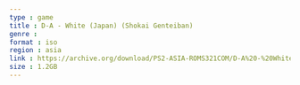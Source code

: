 ```yaml
---
type : game
title : D-A - White (Japan) (Shokai Genteiban)
genre : 
format : iso
region : asia
link : https://archive.org/download/PS2-ASIA-ROMS321COM/D-A%20-%20White%20%28Japan%29%20%28Shokai%20Genteiban%29.7z
size : 1.2GB
---
```

